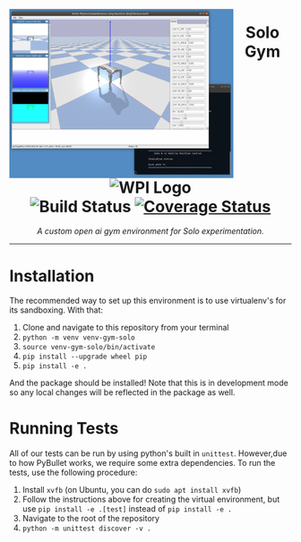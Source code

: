 <img src="doc/pos-control-screenshot.png" alt="screenshot" style="float: left;"
  width=400px />
<h1 align='center'> 
  Solo Gym<br/>
  <img src="https://upload.wikimedia.org/wikipedia/en/1/1b/WPI_logo.png" 
    alt="WPI Logo" width=75px/> <br />
  <img src="https://github.com/WPI-MMR/gym-solo/workflows/Build/badge.svg" 
    alt="Build Status" />
  <a href='https://coveralls.io/github/WPI-MMR/gym_solo?branch=master'>
    <img src='https://coveralls.io/repos/github/WPI-MMR/gym_solo/badge.svg?branch=master' 
    alt='Coverage Status' /></a>
</h1>

<p align='center'><i>A custom open ai gym environment for Solo experimentation.
  </i></p>

---

# Installation
The recommended way to set up this environment is to use virtualenv's for its
sandboxing. With that:

1. Clone and navigate to this repository from your terminal
2. `python -m venv venv-gym-solo`
3. `source venv-gym-solo/bin/activate`
4. `pip install --upgrade wheel pip`
5. `pip install -e .`

And the package should be installed! Note that this is in development mode
so any local changes will be reflected in the package as well.


# Running Tests
All of our tests can be run by using python's built in `unittest`. However,due to how PyBullet works, we require some extra dependencies. To run the
tests, use the following procedure:

1. Install `xvfb` (on Ubuntu, you can do `sudo apt install xvfb`)
2. Follow the instructions above for creating the virtual environment,
   but use `pip install -e .[test]` instead of `pip install -e .`
4. Navigate to the root of the repository
5. `python -m unittest discover -v .`